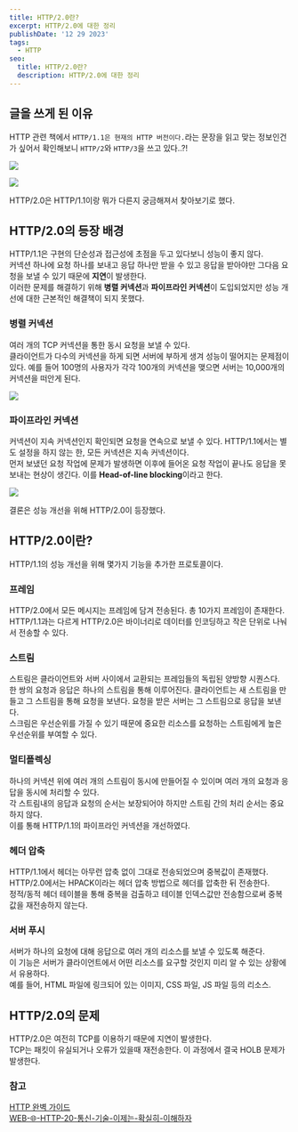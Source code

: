 ```yaml
---
title: HTTP/2.0란?
excerpt: HTTP/2.0에 대한 정리
publishDate: '12 29 2023'
tags:
  - HTTP
seo:
  title: HTTP/2.0란?
  description: HTTP/2.0에 대한 정리
---
```


## 글을 쓰게 된 이유

HTTP 관련 책에서 `HTTP/1.1은 현재의 HTTP 버전이다.`라는 문장을 읽고 맞는 정보인건가 싶어서 확인해보니 `HTTP/2`와 `HTTP/3`을 쓰고 있다..?!

![](/post-2023-12-29/image1.png)

![](/post-2023-12-29/image2.png)

HTTP/2.0은 HTTP/1.1이랑 뭐가 다른지 궁금해져서 찾아보기로 했다.

## HTTP/2.0의 등장 배경

HTTP/1.1은 구현의 단순성과 접근성에 초점을 두고 있다보니 성능이 좋지 않다.  
커넥션 하나에 요청 하나를 보내고 응답 하나만 받을 수 있고 응답을 받아야만 그다음 요청을 보낼 수 있기 때문에 **지연**이 발생한다.  
이러한 문제를 해결하기 위해 **병렬 커넥션**과 **파이프라인 커넥션**이 도입되었지만 성능 개선에 대한 근본적인 해결책이 되지 못했다.

### 병렬 커넥션

여러 개의 TCP 커넥션을 통한 동시 요청을 보낼 수 있다.  
클라이언트가 다수의 커넥션을 하게 되면 서버에 부하게 생겨 성능이 떨어지는 문제점이 있다. 예를 들어 100명의 사용자가 각각 100개의 커넥션을 맺으면 서버는 10,000개의 커넥션을 떠안게 된다.

![](/post-2023-12-29/image3.png)

### 파이프라인 커넥션

커넥션이 지속 커넥션인지 확인되면 요청을 연속으로 보낼 수 있다. HTTP/1.1에서는 별도 설정을 하지 않는 한, 모든 커넥션은 지속 커넥션이다.  
먼저 보냈던 요청 작업에 문제가 발생하면 이후에 들어온 요청 작업이 끝나도 응답을 못보내는 현상이 생긴다. 이를 **Head-of-line blocking**이라고 한다.

![](/post-2023-12-29/image4.png)

결론은 성능 개선을 위해 HTTP/2.0이 등장했다.

## HTTP/2.0이란?

HTTP/1.1의 성능 개선을 위해 몇가지 기능을 추가한 프로토콜이다.

### 프레임

HTTP/2.0에서 모든 메시지는 프레임에 담겨 전송된다. 총 10가지 프레임이 존재한다.  
HTTP/1.1과는 다르게 HTTP/2.0은 바이너리로 데이터를 인코딩하고 작은 단위로 나눠서 전송할 수 있다.

### 스트림

스트림은 클라이언트와 서버 사이에서 교환되는 프레임들의 독립된 양방향 시퀀스다.  
한 쌍의 요청과 응답은 하나의 스트림을 통해 이루어진다. 클라이언트는 새 스트림을 만들고 그 스트림을 통해 요청을 보낸다. 요청을 받은 서버는 그 스트림으로 응답을 보낸다.  
스크림은 우선순위를 가질 수 있기 때문에 중요한 리소스를 요청하는 스트림에게 높은 우선순위를 부여할 수 있다.

### 멀티플렉싱

하나의 커넥션 위에 여러 개의 스트림이 동시에 만들어질 수 있이며 여러 개의 요청과 응답을 동시에 처리할 수 있다.  
각 스트림내의 응답과 요청의 순서는 보장되어야 하지만 스트림 간의 처리 순서는 중요하지 않다.  
이를 통해 HTTP/1.1의 파이프라인 커넥션을 개선하였다.

### 헤더 압축

HTTP/1.1에서 헤더는 아무런 압축 없이 그대로 전송되었으며 중복값이 존재했다.  
HTTP/2.0에서는 HPACK이라는 헤더 압축 방법으로 헤더를 압축한 뒤 전송한다.  
정적/동적 헤더 테이블을 통해 중복을 검출하고 테이블 인덱스값만 전송함으로써 중복값을 재전송하지 않는다.

### 서버 푸시

서버가 하나의 요청에 대해 응답으로 여러 개의 리소스를 보낼 수 있도록 해준다.  
이 기능은 서버가 클라이언트에서 어떤 리소스를 요구할 것인지 미리 알 수 있는 상황에서 유용하다.  
예를 들어, HTML 파일에 링크되어 있는 이미지, CSS 파일, JS 파일 등의 리소스.

## HTTP/2.0의 문제

HTTP/2.0은 여전히 TCP를 이용하기 때문에 지연이 발생한다.  
TCP는 패킷이 유실되거나 오류가 있을때 재전송한다. 이 과정에서 결국 HOLB 문제가 발생한다.

### 참고

[HTTP 완벽 가이드](https://product.kyobobook.co.kr/detail/S000001033001)  
[WEB-🌐-HTTP-20-통신-기술-이제는-확실히-이해하자](https://inpa.tistory.com/entry/WEB-%F0%9F%8C%90-HTTP-20-%ED%86%B5%EC%8B%A0-%EA%B8%B0%EC%88%A0-%EC%9D%B4%EC%A0%9C%EB%8A%94-%ED%99%95%EC%8B%A4%ED%9E%88-%EC%9D%B4%ED%95%B4%ED%95%98%EC%9E%90)
